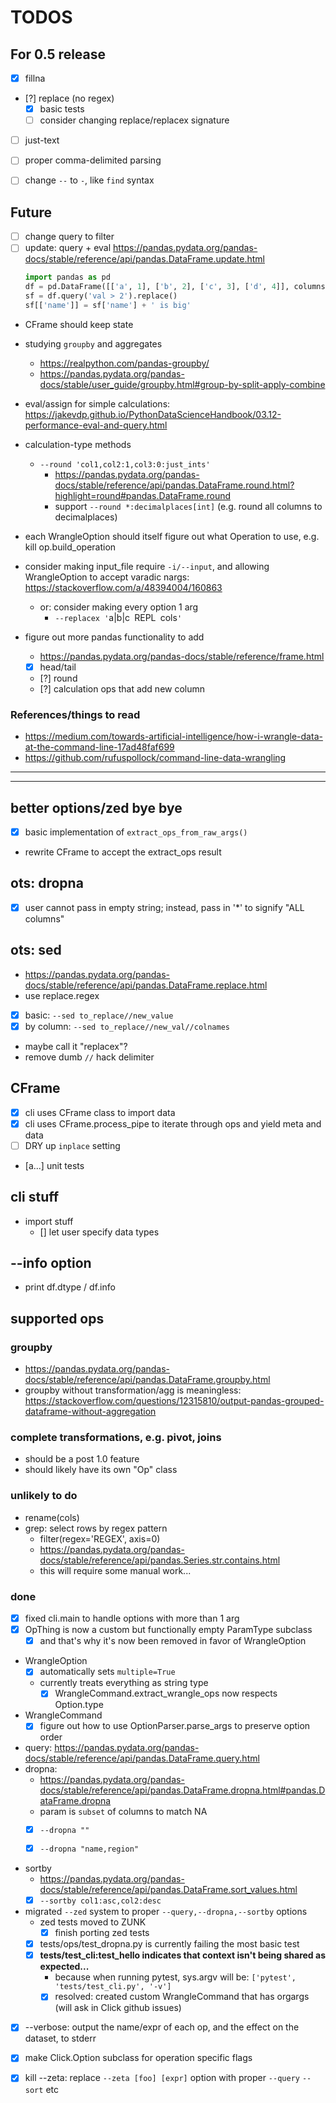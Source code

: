 # TODOS

## For 0.5 release

- [x] fillna
- [?] replace (no regex)
    - [x] basic tests
    - [ ] consider changing replace/replacex signature
- [ ] just-text
- [ ] proper comma-delimited parsing
- [ ] change `--` to `-`, like `find` syntax



## Future 

- [ ] change query to filter
- [ ] update: query + eval
    https://pandas.pydata.org/pandas-docs/stable/reference/api/pandas.DataFrame.update.html
    ```py
    import pandas as pd
    df = pd.DataFrame([['a', 1], ['b', 2], ['c', 3], ['d', 4]], columns=['name', 'val'])
    sf = df.query('val > 2').replace()
    sf[['name']] = sf['name'] + ' is big'
    ```

- CFrame should keep state


- studying `groupby` and aggregates
    - https://realpython.com/pandas-groupby/
    - https://pandas.pydata.org/pandas-docs/stable/user_guide/groupby.html#group-by-split-apply-combine
- eval/assign for simple calculations: https://jakevdp.github.io/PythonDataScienceHandbook/03.12-performance-eval-and-query.html

- calculation-type methods
    
    - `--round 'col1,col2:1,col3:0:just_ints'`
        - https://pandas.pydata.org/pandas-docs/stable/reference/api/pandas.DataFrame.round.html?highlight=round#pandas.DataFrame.round
        - support `--round *:decimalplaces[int]` (e.g. round all columns to decimalplaces)

- each WrangleOption should itself figure out what Operation to use, e.g. kill op.build_operation
- consider making input_file require `-i/--input`, and allowing WrangleOption to accept varadic nargs: https://stackoverflow.com/a/48394004/160863
    - or: consider making every option 1 arg
        - `--replacex '`a|b|c` `REPL` `cols`'`
- figure out more pandas functionality to add
    - https://pandas.pydata.org/pandas-docs/stable/reference/frame.html
    - [x] head/tail
    - [?] round 
    - [?] calculation ops that add new column


### References/things to read
- https://medium.com/towards-artificial-intelligence/how-i-wrangle-data-at-the-command-line-17ad48faf699
- https://github.com/rufuspollock/command-line-data-wrangling

----------------------------------------------------------------------------------
----------------------------------------------------------------------------------
## better options/zed bye bye

- [x] basic implementation of `extract_ops_from_raw_args()`
- rewrite CFrame to accept the extract_ops result

## ots: dropna
- [x] user cannot pass in empty string; instead, pass in '*' to signify "ALL columns"

## ots: sed
- https://pandas.pydata.org/pandas-docs/stable/reference/api/pandas.DataFrame.replace.html
- use replace.regex
- [x] basic: `--sed to_replace//new_value`
- [x] by column: `--sed to_replace//new_val//colnames`
- maybe call it "replacex"?
- remove dumb `//` hack delimiter

## CFrame

- [x] cli uses CFrame class to import data
- [x] cli uses CFrame.process_pipe to iterate through ops and yield meta and data
- [ ] DRY up `inplace` setting
- [a...] unit tests

## cli stuff

- import stuff
    - [] let user specify data types




## --info option
- print df.dtype / df.info



## supported ops


### groupby
- https://pandas.pydata.org/pandas-docs/stable/reference/api/pandas.DataFrame.groupby.html
- groupby without transformation/agg is meaningless: https://stackoverflow.com/questions/12315810/output-pandas-grouped-dataframe-without-aggregation

### complete transformations, e.g. pivot, joins
- should be a post 1.0 feature
- should likely have its own "Op" class



### unlikely to do

- rename(cols)
- grep: select rows by regex pattern 
    - filter(regex='REGEX', axis=0) 
    - https://pandas.pydata.org/pandas-docs/stable/reference/api/pandas.Series.str.contains.html
    - this will require some manual work...



### done


- [x] fixed cli.main to handle options with more than 1 arg
- [x] OpThing is now a custom but functionally empty ParamType subclass
    - [x] and that's why it's now been removed in favor of WrangleOption
- WrangleOption
    - [x] automatically sets `multiple=True`
    - currently treats everything as string type
        - [x] WrangleCommand.extract_wrangle_ops now respects Option.type
- WrangleCommand
    - [x] figure out how to use OptionParser.parse_args to preserve option order

- query: https://pandas.pydata.org/pandas-docs/stable/reference/api/pandas.DataFrame.query.html
- dropna: 
    - https://pandas.pydata.org/pandas-docs/stable/reference/api/pandas.DataFrame.dropna.html#pandas.DataFrame.dropna
    - param is `subset` of columns to match NA
    - [x] `--dropna ""`
    - [x] `--dropna "name,region"`


- sortby
    - https://pandas.pydata.org/pandas-docs/stable/reference/api/pandas.DataFrame.sort_values.html
    - [x] `--sortby col1:asc,col2:desc`

- migrated `--zed` system to proper `--query,--dropna,--sortby` options
  - zed tests moved to ZUNK
    - [x] finish porting zed tests
  - [x] tests/ops/test_dropna.py is currently failing the most basic test
  - [x] **tests/test_cli:test_hello indicates that context isn't being shared as expected...**
    - because when running pytest, sys.argv will be: `['pytest', 'tests/test_cli.py', '-v']` 
    - [x] resolved: created custom WrangleCommand that has orgargs (will ask in Click github issues)

- [x] --verbose: output the name/expr of each op, and the effect on the dataset, to stderr
- [x] make Click.Option subclass for operation specific flags
- [x] kill --zeta: replace `--zeta [foo] [expr]` option with proper `--query` `--sort` etc

